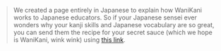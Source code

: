 > We created a page entirely in Japanese to explain how WaniKani works to Japanese educators. So if your Japanese sensei ever wonders why your kanji skills and Japanese vocabulary are so great, you can send them the recipe for your secret sauce (which we hope is WaniKani, wink wink) using [this link](https://tofugu.us1.list-manage.com/track/click?u=b7f2114d74e3cac96344f797c&id=abb4ed7cf2&e=33b524e05e).